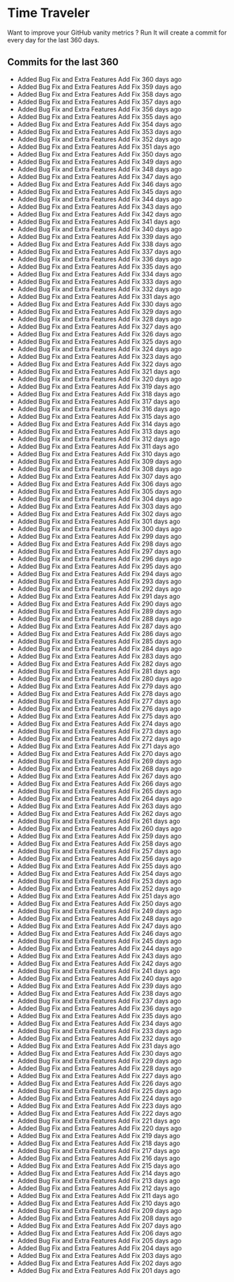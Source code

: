 # Time Traveler

Want to improve your GitHub vanity metrics ?
Run 
It will create a commit for every day for the last 360 days.

## Commits for the last 360

- Added Bug Fix and Extra Features Add Fix 360 days ago
- Added Bug Fix and Extra Features Add Fix 359 days ago
- Added Bug Fix and Extra Features Add Fix 358 days ago
- Added Bug Fix and Extra Features Add Fix 357 days ago
- Added Bug Fix and Extra Features Add Fix 356 days ago
- Added Bug Fix and Extra Features Add Fix 355 days ago
- Added Bug Fix and Extra Features Add Fix 354 days ago
- Added Bug Fix and Extra Features Add Fix 353 days ago
- Added Bug Fix and Extra Features Add Fix 352 days ago
- Added Bug Fix and Extra Features Add Fix 351 days ago
- Added Bug Fix and Extra Features Add Fix 350 days ago
- Added Bug Fix and Extra Features Add Fix 349 days ago
- Added Bug Fix and Extra Features Add Fix 348 days ago
- Added Bug Fix and Extra Features Add Fix 347 days ago
- Added Bug Fix and Extra Features Add Fix 346 days ago
- Added Bug Fix and Extra Features Add Fix 345 days ago
- Added Bug Fix and Extra Features Add Fix 344 days ago
- Added Bug Fix and Extra Features Add Fix 343 days ago
- Added Bug Fix and Extra Features Add Fix 342 days ago
- Added Bug Fix and Extra Features Add Fix 341 days ago
- Added Bug Fix and Extra Features Add Fix 340 days ago
- Added Bug Fix and Extra Features Add Fix 339 days ago
- Added Bug Fix and Extra Features Add Fix 338 days ago
- Added Bug Fix and Extra Features Add Fix 337 days ago
- Added Bug Fix and Extra Features Add Fix 336 days ago
- Added Bug Fix and Extra Features Add Fix 335 days ago
- Added Bug Fix and Extra Features Add Fix 334 days ago
- Added Bug Fix and Extra Features Add Fix 333 days ago
- Added Bug Fix and Extra Features Add Fix 332 days ago
- Added Bug Fix and Extra Features Add Fix 331 days ago
- Added Bug Fix and Extra Features Add Fix 330 days ago
- Added Bug Fix and Extra Features Add Fix 329 days ago
- Added Bug Fix and Extra Features Add Fix 328 days ago
- Added Bug Fix and Extra Features Add Fix 327 days ago
- Added Bug Fix and Extra Features Add Fix 326 days ago
- Added Bug Fix and Extra Features Add Fix 325 days ago
- Added Bug Fix and Extra Features Add Fix 324 days ago
- Added Bug Fix and Extra Features Add Fix 323 days ago
- Added Bug Fix and Extra Features Add Fix 322 days ago
- Added Bug Fix and Extra Features Add Fix 321 days ago
- Added Bug Fix and Extra Features Add Fix 320 days ago
- Added Bug Fix and Extra Features Add Fix 319 days ago
- Added Bug Fix and Extra Features Add Fix 318 days ago
- Added Bug Fix and Extra Features Add Fix 317 days ago
- Added Bug Fix and Extra Features Add Fix 316 days ago
- Added Bug Fix and Extra Features Add Fix 315 days ago
- Added Bug Fix and Extra Features Add Fix 314 days ago
- Added Bug Fix and Extra Features Add Fix 313 days ago
- Added Bug Fix and Extra Features Add Fix 312 days ago
- Added Bug Fix and Extra Features Add Fix 311 days ago
- Added Bug Fix and Extra Features Add Fix 310 days ago
- Added Bug Fix and Extra Features Add Fix 309 days ago
- Added Bug Fix and Extra Features Add Fix 308 days ago
- Added Bug Fix and Extra Features Add Fix 307 days ago
- Added Bug Fix and Extra Features Add Fix 306 days ago
- Added Bug Fix and Extra Features Add Fix 305 days ago
- Added Bug Fix and Extra Features Add Fix 304 days ago
- Added Bug Fix and Extra Features Add Fix 303 days ago
- Added Bug Fix and Extra Features Add Fix 302 days ago
- Added Bug Fix and Extra Features Add Fix 301 days ago
- Added Bug Fix and Extra Features Add Fix 300 days ago
- Added Bug Fix and Extra Features Add Fix 299 days ago
- Added Bug Fix and Extra Features Add Fix 298 days ago
- Added Bug Fix and Extra Features Add Fix 297 days ago
- Added Bug Fix and Extra Features Add Fix 296 days ago
- Added Bug Fix and Extra Features Add Fix 295 days ago
- Added Bug Fix and Extra Features Add Fix 294 days ago
- Added Bug Fix and Extra Features Add Fix 293 days ago
- Added Bug Fix and Extra Features Add Fix 292 days ago
- Added Bug Fix and Extra Features Add Fix 291 days ago
- Added Bug Fix and Extra Features Add Fix 290 days ago
- Added Bug Fix and Extra Features Add Fix 289 days ago
- Added Bug Fix and Extra Features Add Fix 288 days ago
- Added Bug Fix and Extra Features Add Fix 287 days ago
- Added Bug Fix and Extra Features Add Fix 286 days ago
- Added Bug Fix and Extra Features Add Fix 285 days ago
- Added Bug Fix and Extra Features Add Fix 284 days ago
- Added Bug Fix and Extra Features Add Fix 283 days ago
- Added Bug Fix and Extra Features Add Fix 282 days ago
- Added Bug Fix and Extra Features Add Fix 281 days ago
- Added Bug Fix and Extra Features Add Fix 280 days ago
- Added Bug Fix and Extra Features Add Fix 279 days ago
- Added Bug Fix and Extra Features Add Fix 278 days ago
- Added Bug Fix and Extra Features Add Fix 277 days ago
- Added Bug Fix and Extra Features Add Fix 276 days ago
- Added Bug Fix and Extra Features Add Fix 275 days ago
- Added Bug Fix and Extra Features Add Fix 274 days ago
- Added Bug Fix and Extra Features Add Fix 273 days ago
- Added Bug Fix and Extra Features Add Fix 272 days ago
- Added Bug Fix and Extra Features Add Fix 271 days ago
- Added Bug Fix and Extra Features Add Fix 270 days ago
- Added Bug Fix and Extra Features Add Fix 269 days ago
- Added Bug Fix and Extra Features Add Fix 268 days ago
- Added Bug Fix and Extra Features Add Fix 267 days ago
- Added Bug Fix and Extra Features Add Fix 266 days ago
- Added Bug Fix and Extra Features Add Fix 265 days ago
- Added Bug Fix and Extra Features Add Fix 264 days ago
- Added Bug Fix and Extra Features Add Fix 263 days ago
- Added Bug Fix and Extra Features Add Fix 262 days ago
- Added Bug Fix and Extra Features Add Fix 261 days ago
- Added Bug Fix and Extra Features Add Fix 260 days ago
- Added Bug Fix and Extra Features Add Fix 259 days ago
- Added Bug Fix and Extra Features Add Fix 258 days ago
- Added Bug Fix and Extra Features Add Fix 257 days ago
- Added Bug Fix and Extra Features Add Fix 256 days ago
- Added Bug Fix and Extra Features Add Fix 255 days ago
- Added Bug Fix and Extra Features Add Fix 254 days ago
- Added Bug Fix and Extra Features Add Fix 253 days ago
- Added Bug Fix and Extra Features Add Fix 252 days ago
- Added Bug Fix and Extra Features Add Fix 251 days ago
- Added Bug Fix and Extra Features Add Fix 250 days ago
- Added Bug Fix and Extra Features Add Fix 249 days ago
- Added Bug Fix and Extra Features Add Fix 248 days ago
- Added Bug Fix and Extra Features Add Fix 247 days ago
- Added Bug Fix and Extra Features Add Fix 246 days ago
- Added Bug Fix and Extra Features Add Fix 245 days ago
- Added Bug Fix and Extra Features Add Fix 244 days ago
- Added Bug Fix and Extra Features Add Fix 243 days ago
- Added Bug Fix and Extra Features Add Fix 242 days ago
- Added Bug Fix and Extra Features Add Fix 241 days ago
- Added Bug Fix and Extra Features Add Fix 240 days ago
- Added Bug Fix and Extra Features Add Fix 239 days ago
- Added Bug Fix and Extra Features Add Fix 238 days ago
- Added Bug Fix and Extra Features Add Fix 237 days ago
- Added Bug Fix and Extra Features Add Fix 236 days ago
- Added Bug Fix and Extra Features Add Fix 235 days ago
- Added Bug Fix and Extra Features Add Fix 234 days ago
- Added Bug Fix and Extra Features Add Fix 233 days ago
- Added Bug Fix and Extra Features Add Fix 232 days ago
- Added Bug Fix and Extra Features Add Fix 231 days ago
- Added Bug Fix and Extra Features Add Fix 230 days ago
- Added Bug Fix and Extra Features Add Fix 229 days ago
- Added Bug Fix and Extra Features Add Fix 228 days ago
- Added Bug Fix and Extra Features Add Fix 227 days ago
- Added Bug Fix and Extra Features Add Fix 226 days ago
- Added Bug Fix and Extra Features Add Fix 225 days ago
- Added Bug Fix and Extra Features Add Fix 224 days ago
- Added Bug Fix and Extra Features Add Fix 223 days ago
- Added Bug Fix and Extra Features Add Fix 222 days ago
- Added Bug Fix and Extra Features Add Fix 221 days ago
- Added Bug Fix and Extra Features Add Fix 220 days ago
- Added Bug Fix and Extra Features Add Fix 219 days ago
- Added Bug Fix and Extra Features Add Fix 218 days ago
- Added Bug Fix and Extra Features Add Fix 217 days ago
- Added Bug Fix and Extra Features Add Fix 216 days ago
- Added Bug Fix and Extra Features Add Fix 215 days ago
- Added Bug Fix and Extra Features Add Fix 214 days ago
- Added Bug Fix and Extra Features Add Fix 213 days ago
- Added Bug Fix and Extra Features Add Fix 212 days ago
- Added Bug Fix and Extra Features Add Fix 211 days ago
- Added Bug Fix and Extra Features Add Fix 210 days ago
- Added Bug Fix and Extra Features Add Fix 209 days ago
- Added Bug Fix and Extra Features Add Fix 208 days ago
- Added Bug Fix and Extra Features Add Fix 207 days ago
- Added Bug Fix and Extra Features Add Fix 206 days ago
- Added Bug Fix and Extra Features Add Fix 205 days ago
- Added Bug Fix and Extra Features Add Fix 204 days ago
- Added Bug Fix and Extra Features Add Fix 203 days ago
- Added Bug Fix and Extra Features Add Fix 202 days ago
- Added Bug Fix and Extra Features Add Fix 201 days ago

